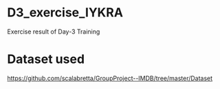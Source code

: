# D3_exercise_IYKRA
Exercise result of Day-3 Training

# Dataset used
https://github.com/scalabretta/GroupProject--IMDB/tree/master/Dataset

